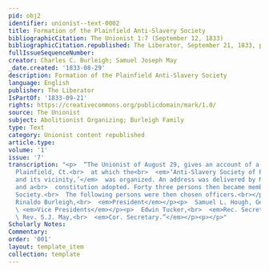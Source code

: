 ```yaml
---
pid: obj2
identifier: unionist--text-0002
title: Formation of the Plainfield Anti-Slavery Society
bibliographicCitation: The Unionist 1:7 (September 12, 1833)
bibliographicCitation.republished: The Liberator, September 21, 1833, p. 151 (3:38:151)
fullIssueSequenceNumber: 
creator: Charles C. Burleigh; Samuel Joseph May
_date.created: '1833-08-29'
description: Formation of the Plainfield Anti-Slavery Society
language: English
publisher: The Liberator
IsPartOf: '1833-09-21'
rights: https://creativecommons.org/publicdomain/mark/1.0/
source: The Unionist
subject: Abolitionist Organizing; Burleigh Family
type: Text
category: Unionist content republished
article.type: 
volume: '1'
issue: '7'
transcription: "<p>  “The Unionist of August 29, gives an account of a meeting in
  Plainfield, Ct.<br>  at which the<br>  <em>‘Anti-Slavery Society of Plainfield,
  and its vicinity,’</em>  was organized. An address was delivered by Mr. Andrew Rockwell,
  and a<br>  constitution adopted. Forty three persons then became members of the
  Society.<br>  The following persons were then chosen officers.<br></p><p>  Dea.
  Rinaldo Burleigh,<br>  <em>President</em></p><p>  Samuel L. Hough, George Sharpe,<br>
  \ <em>Vice Presidents</em></p><p>  Edwin Tucker,<br>  <em>Rec. Secretary.</em></p><p>
  \ Rev. S.J. May,<br>  <em>Cor. Secretary.”</em></p><p></p>"
Scholarly Notes: 
Commentary: 
order: '001'
layout: template_item
collection: template
---
```


